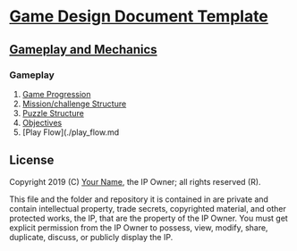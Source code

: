 # [Game Design Document Template](../../readme.md)

## [Gameplay and  Mechanics](../readme.md)

### Gameplay

1. [Game Progression](./game_progression.md)
2. [Mission/challenge Structure](./mission_challenge_structure.md)
3. [Puzzle Structure](./puzzle_structure.md)
4. [Objectives](./objective.md)
5. [Play Flow](./play_flow.md

## License

Copyright 2019 (C) [Your Name](https://your-name.github.io), the IP Owner; all rights reserved (R).

This file and the folder and repository it is contained in are private and contain intellectual property, trade secrets, copyrighted material, and other protected works, the IP, that are the property of the IP Owner. You must get explicit permission from the IP Owner to possess, view, modify, share, duplicate, discuss, or publicly display the IP.
